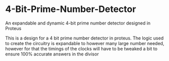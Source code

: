 # 4-Bit-Prime-Number-Detector
An expandable and dynamic 4-bit prime number detector designed in Proteus


This is a design for a 4 bit prime number detector in proteus. The logic used to create the circuitry is expandable to however many large number needed, however for that the timings of the clocks will have to be tweaked a bit to ensure 100% accurate answers in the divisor
